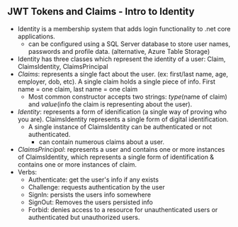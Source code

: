 ## JWT Tokens and Claims - Intro to Identity

- Identity is a membership system that adds login functionality to .net core applications.
    - can be configured using a SQL Server database to store user names, passwords and profile data. (alternative, Azure Table Storage)
- Identity has three classes which represent the identity of a user: Claim, ClaimsIdentity, ClaimsPrincipal
- *Claims*: represents a single fact about the user. (ex: first/last name, age, employer, dob, etc). A single claim holds a single piece of info. First name = one claim, last name = one claim
    - Most common constructor accepts two strings: *type*(name of claim) and *value*(info the claim is representing about the user). 
- *Identity*: represents a form of idenification (a single way of proving who you are). ClaimsIdentity represents a single form of digital identification.
    - A single instance of ClaimsIdentity can be authenticated or not authenticated.
        - can contain numerous claims about a user.
- *ClaimsPrincipal*: represents a user and contains one or more instances of ClaimsIdentity, which represents a single form of identification & contains one or more instances of claim.
- Verbs: 
    - Authenticate: get the user's info if any exists
    - Challenge: requests authentication by the user
    - SignIn: persists the users info somewhere
    - SignOut: Removes the users persisted info
    - Forbid: denies access to a resource for unauthenticated users or authenticated but unauthorized users.